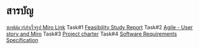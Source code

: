 # สารบัญ
[ซอฟต์แวร์สำเร็จรูป Miro Link](https://miro.com/app/board/uXjVKyqwhgs=/?share_link_id=148366782063) 
Task#1 [Feasibility Study Report](https://github.com/puttipongle/final-team01-task-engce301/tree/ba501a7adf7b3cf192bd9d1ecc17fb477a2815a0/Task%231%20Feasibility%20Study%20Report)
Task#2 [Agile - User story and Miro](https://github.com/puttipongle/final-team01-task-engce301/tree/ba501a7adf7b3cf192bd9d1ecc17fb477a2815a0/Task%232%20Agile%20-%20User%20story%20and%20Miro)
Task#3 [Project charter](https://github.com/puttipongle/final-team01-task-engce301/tree/ba501a7adf7b3cf192bd9d1ecc17fb477a2815a0/Task%233%20Project%20charter)
Task#4 [Software Requirements Specification](https://github.com/puttipongle/final-team01-task-engce301/tree/ba501a7adf7b3cf192bd9d1ecc17fb477a2815a0/Task%234%20Software%20Requirements%20Specification)
